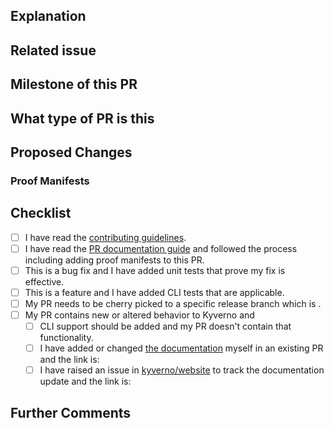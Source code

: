 ## Explanation

<!--
In a couple sentences, explain why this PR is needed and what it addresses. This should be an explanation a non-developer user can understand and covers the "why" question. It should also clearly indicate whether this PR represents an addition, a change, or a fix of existing behavior. This explanation will be used to assist in the release note drafting process.

THIS IS MANDATORY.
-->

## Related issue

<!--
Please link the GitHub issue this pull request resolves in the format of `Closes #1234`. If you discussed this change
with a maintainer, please mention her/him using the `@` syntax (e.g. `@JimBugwadia`).

If this change neither resolves an existing issue nor has sign-off from one of the maintainers, there is a
chance substantial changes will be requested or that the changes will be rejected.

You can discuss changes with maintainers in the [Kyverno Slack Channel](https://kubernetes.slack.com/).
-->

## Milestone of this PR
<!--

Add the milestone label by commenting `/milestone 1.2.3`.

-->

## What type of PR is this

<!--

> Uncomment only one ` /kind <>` line, hit enter to put that in a new line, and remove leading white spaces from that line:
>
> /kind api-change
> /kind bug
> /kind cleanup
> /kind design
> /kind documentation
> /kind failing-test
> /kind feature
-->

## Proposed Changes

<!--
Describe the big picture of your changes here to communicate to the maintainers why we should accept this pull request. 

***NOTE***: If this PR results in new or altered behavior which is user facing, you **MUST** read and follow the steps outlined in the [PR documentation guide](pr_documentation.md) and add Proof Manifests as defined below.
-->

### Proof Manifests

<!--
Read and follow the [PR documentation guide](https://github.com/nsathyaseelan/kyverno/blob/main/.github/pr_documentation.md) for more details first. This section is for pasting your YAML manifests (Kubernetes resources and Kyverno policies) and Kyverno CLI test manifests which allow maintainers to prove the intended functionality is achieved by your PR. Please use proper fenced code block formatting, for example:

# Kubernetes resource

```yaml
apiVersion: v1
kind: ConfigMap
metadata:
  name: roles-dictionary
  namespace: default
data:
  allowed-roles: "[\"cluster-admin\", \"cluster-operator\", \"tenant-admin\"]"
```

# Kyverno CLI test manifest (please see docs for latest manifest format at https://kyverno.io/docs/kyverno-cli/). See kyverno/policies for complete examples of all related test files.

```yaml
name: prepend-image-registry
policies:
  - prepend_image_registry.yaml
resources:
  - resource.yaml
variables: values.yaml
results:
  - policy: prepend-registry
    rule: prepend-registry-containers
    resource: mypod
    # if mutate rule
    patchedResource: patchedResource01.yaml
    kind: Pod
    result: pass
```
-->

## Checklist

<!--
Put an `x` in the boxes that apply. You can also fill these out after creating the PR. If you're unsure about any of
them, don't hesitate to ask. We're here to help! This is simply a reminder of what we are going to look for before merging your code.
-->

- [ ] I have read the [contributing guidelines](https://github.com/nsathyaseelan/kyverno/blob/main/CONTRIBUTING.md).
- [ ] I have read the [PR documentation guide](https://github.com/nsathyaseelan/kyverno/blob/main/.github/pr_documentation.md) and followed the process including adding proof manifests to this PR.
- [ ] This is a bug fix and I have added unit tests that prove my fix is effective.
- [ ] This is a feature and I have added CLI tests that are applicable.
- [ ] My PR needs to be cherry picked to a specific release branch which is <replace>.
- [ ] My PR contains new or altered behavior to Kyverno and
  - [ ] CLI support should be added and my PR doesn't contain that functionality.
  - [ ] I have added or changed [the documentation](https://github.com/kyverno/website) myself in an existing PR and the link is:
  <!-- Uncomment to link to the PR -->
  <!-- https://github.com/kyverno/website/pull/123 -->
  - [ ] I have raised an issue in [kyverno/website](https://github.com/kyverno/website) to track the documentation update and the link is:
  <!-- Uncomment to link to the issue -->
  <!-- https://github.com/kyverno/website/issues/1 -->

## Further Comments

<!--
If this is a relatively large or complex change, kick off the discussion by explaining why you chose the solution
you did and what alternatives you considered, etc...
-->
